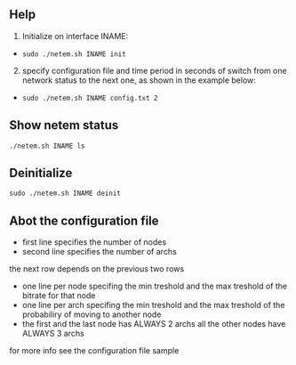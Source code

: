 Help
-----
1. Initialize on interface INAME:
  * `sudo ./netem.sh INAME init`

2. specify configuration file and time period in seconds of switch from one network status to the next one, as shown in the example below:
  * `sudo ./netem.sh INAME config.txt 2`

Show netem status
-----------------
`./netem.sh INAME ls`

Deinitialize
------------
`sudo ./netem.sh INAME deinit`

Abot the configuration file
----------------------------
- first line specifies the number of nodes
- second line specifies the number of archs

the next row depends on the previous two rows
- one line per node specifing the min treshold and the max treshold of the bitrate for that node
- one line per arch specifing the min treshold and the max treshold of the probabiliry of moving to another node
- the first and the last node has ALWAYS 2 archs all the other nodes have ALWAYS 3 archs

for more info see the configuration file sample

